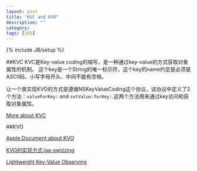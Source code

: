 ```yaml
---
layout: post
title: "KVC and KVO"
description: ""
category: 
tags: [iOS]
---
```

{% include JB/setup %}

##KVC 
KVC是Key-value coding的缩写，是一种通过key-value的方式获取对象属性的机制。
这个key是一个String的唯一标示符，这个key的name约定是必须是ASCII码、小写字母开头、中间不能有空格。

让一个类实现KVO的方式是遵循NSKeyValueCoding这个协议，该协议中定义了2个方法：```valueForKey:``` and ```setValue:forKey:```.这两个方法用来通过key访问和获取对象属性。

[More about KVC](https://developer.apple.com/library/mac/#documentation/Cocoa/Conceptual/KeyValueCoding/Articles/KeyValueCoding.html#//apple_ref/doc/uid/10000107i) 


##KVO

[Apple  Document about KVO](https://developer.apple.com/library/mac/documentation/Cocoa/Conceptual/KeyValueObserving/KeyValueObserving.html)

[KVO的实现方式:isa-swizzing](https://developer.apple.com/library/mac/documentation/Cocoa/Conceptual/KeyValueObserving/Articles/KVOImplementation.html#//apple_ref/doc/uid/20002307-BAJEAIEE)

[Lightweight Key-Value Observing](http://chris.eidhof.nl/post/63590250009/lightweight-key-value-observing)





